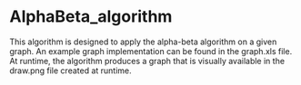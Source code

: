 # AlphaBeta_algorithm

This algorithm is designed to apply the alpha-beta algorithm on a given graph.
An example graph implementation can be found in the graph.xls file. 
At runtime, the algorithm produces a graph that is visually available in the draw.png file created at runtime.
